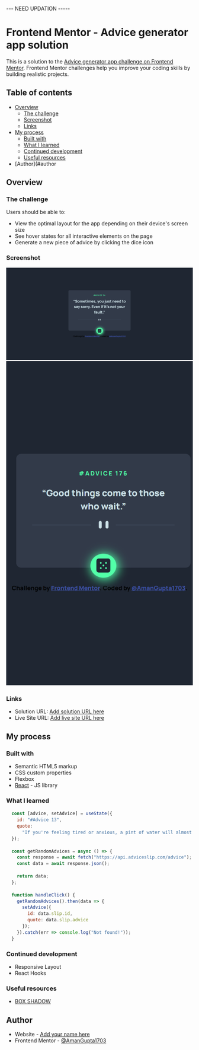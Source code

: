--- NEED UPDATION -----

# Frontend Mentor - Advice generator app solution

This is a solution to the [Advice generator app challenge on Frontend Mentor](https://www.frontendmentor.io/challenges/advice-generator-app-QdUG-13db). Frontend Mentor challenges help you improve your coding skills by building realistic projects.

## Table of contents

- [Overview](#overview)
  - [The challenge](#the-challenge)
  - [Screenshot](#screenshot)
  - [Links](#links)
- [My process](#my-process)
  - [Built with](#built-with)
  - [What I learned](#what-i-learned)
  - [Continued development](#continued-development)
  - [Useful resources](#useful-resources)
- [Author](#author

## Overview

### The challenge

Users should be able to:

- View the optimal layout for the app depending on their device's screen size
- See hover states for all interactive elements on the page
- Generate a new piece of advice by clicking the dice icon

### Screenshot

![](./output/desktop-preview.png)
![](./output/mobile-preview.png)

### Links

- Solution URL: [Add solution URL here](https://your-solution-url.com)
- Live Site URL: [Add live site URL here](https://your-live-site-url.com)

## My process

### Built with

- Semantic HTML5 markup
- CSS custom properties
- Flexbox
- [React](https://reactjs.org/) - JS library

### What I learned

```js
  const [advice, setAdvice] = useState({
    id: "#Advice 13",
    quote:
      "If you're feeling tired or anxious, a pint of water will almost always make you feel better.",
  });

  const getRandomAdvices = async () => {
    const response = await fetch("https://api.adviceslip.com/advice");
    const data = await response.json();

    return data;
  };

  function handleClick() {
    getRandomAdvices().then(data => {
      setAdvice({
        id: data.slip.id,
        quote: data.slip.advice
      });
    }).catch(err => console.log("Not found!"));
  }
```

### Continued development

- Responsive Layout
- React Hooks

### Useful resources

- [BOX SHADOW](https://developer.mozilla.org/en-US/docs/Web/CSS/box-shadow)

## Author

- Website - [Add your name here](https://www.your-site.com)
- Frontend Mentor - [@AmanGupta1703](https://www.frontendmentor.io/profile/AmanGupta1703)
